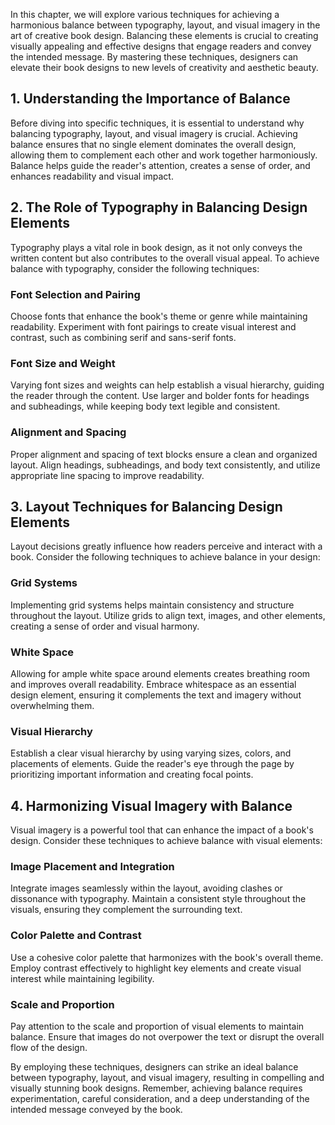 
In this chapter, we will explore various techniques for achieving a harmonious balance between typography, layout, and visual imagery in the art of creative book design. Balancing these elements is crucial to creating visually appealing and effective designs that engage readers and convey the intended message. By mastering these techniques, designers can elevate their book designs to new levels of creativity and aesthetic beauty.

1\. Understanding the Importance of Balance
------------------------------------------

Before diving into specific techniques, it is essential to understand why balancing typography, layout, and visual imagery is crucial. Achieving balance ensures that no single element dominates the overall design, allowing them to complement each other and work together harmoniously. Balance helps guide the reader's attention, creates a sense of order, and enhances readability and visual impact.

2\. The Role of Typography in Balancing Design Elements
------------------------------------------------------

Typography plays a vital role in book design, as it not only conveys the written content but also contributes to the overall visual appeal. To achieve balance with typography, consider the following techniques:

### Font Selection and Pairing

Choose fonts that enhance the book's theme or genre while maintaining readability. Experiment with font pairings to create visual interest and contrast, such as combining serif and sans-serif fonts.

### Font Size and Weight

Varying font sizes and weights can help establish a visual hierarchy, guiding the reader through the content. Use larger and bolder fonts for headings and subheadings, while keeping body text legible and consistent.

### Alignment and Spacing

Proper alignment and spacing of text blocks ensure a clean and organized layout. Align headings, subheadings, and body text consistently, and utilize appropriate line spacing to improve readability.

3\. Layout Techniques for Balancing Design Elements
--------------------------------------------------

Layout decisions greatly influence how readers perceive and interact with a book. Consider the following techniques to achieve balance in your design:

### Grid Systems

Implementing grid systems helps maintain consistency and structure throughout the layout. Utilize grids to align text, images, and other elements, creating a sense of order and visual harmony.

### White Space

Allowing for ample white space around elements creates breathing room and improves overall readability. Embrace whitespace as an essential design element, ensuring it complements the text and imagery without overwhelming them.

### Visual Hierarchy

Establish a clear visual hierarchy by using varying sizes, colors, and placements of elements. Guide the reader's eye through the page by prioritizing important information and creating focal points.

4\. Harmonizing Visual Imagery with Balance
------------------------------------------

Visual imagery is a powerful tool that can enhance the impact of a book's design. Consider these techniques to achieve balance with visual elements:

### Image Placement and Integration

Integrate images seamlessly within the layout, avoiding clashes or dissonance with typography. Maintain a consistent style throughout the visuals, ensuring they complement the surrounding text.

### Color Palette and Contrast

Use a cohesive color palette that harmonizes with the book's overall theme. Employ contrast effectively to highlight key elements and create visual interest while maintaining legibility.

### Scale and Proportion

Pay attention to the scale and proportion of visual elements to maintain balance. Ensure that images do not overpower the text or disrupt the overall flow of the design.

By employing these techniques, designers can strike an ideal balance between typography, layout, and visual imagery, resulting in compelling and visually stunning book designs. Remember, achieving balance requires experimentation, careful consideration, and a deep understanding of the intended message conveyed by the book.
